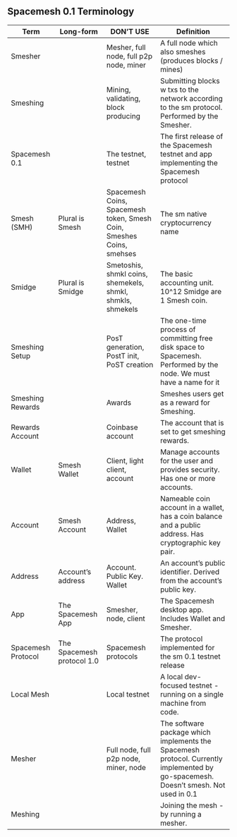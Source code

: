 ## Spacemesh 0.1 Terminology ##

<table>
<thead><tr>
<th>Term</th>
<th>Long-form</th>
<th>DON’T USE</th>
<th>Definition</th>
</tr>
</thead>
<tbody>
<tr style="height:0px;">
</tr>
<tr>
<td>Smesher</td>
<td></td>
<td>Mesher, full node, full p2p node, miner</td>
<td>A full node which also smeshes (produces blocks / mines)</td>
</tr>
<tr style="height:0px;">
</tr>
<tr>
<td>Smeshing</td>
<td></td>
<td>Mining, validating, block producing</td>
<td>Submitting blocks w txs to the network according to the sm protocol. Performed by the Smesher.</td>
</tr>
<tr style="height:0px;">
</tr>
<tr>
<td>Spacemesh 0.1</td>
<td></td>
<td>The testnet, testnet</td>
<td>The first release of the Spacemesh testnet and app implementing the Spacemesh protocol</td>
</tr>
<tr style="height:0px;">
</tr>
<tr>
<td>Smesh (SMH)</td>
<td>Plural is Smesh</td>
<td>Spacemesh Coins, Spacemesh token, Smesh Coin, Smeshes Coins, smehses</td>
<td>The sm native cryptocurrency name</td>
</tr>
<tr style="height:0px;">
</tr>
<tr>
<td>Smidge</td>
<td>Plural is Smidge</td>
<td>Smetoshis, shmkl coins, shemekels, shmkl, shmkls, shmekels</td>
<td>The basic accounting unit. 10^12 Smidge are 1 Smesh coin.</td>
</tr>
<tr style="height:0px;">
</tr>
<tr>
<td>Smeshing Setup</td>
<td></td>
<td>PosT generation, PostT init, PoST creation</td>
<td>The one-time process of committing free disk space to Spacemesh. Performed by the node. We must have a name for it</td>
</tr>
<tr style="height:0px;">
</tr>
<tr>
<td>Smeshing Rewards</td>
<td></td>
<td>Awards</td>
<td>Smeshes users get as a reward for Smeshing.</td>
</tr>
<tr style="height:0px;">
</tr>
<tr>
<td>Rewards  Account</td>
<td></td>
<td>Coinbase account</td>
<td>The account that is set to get smeshing rewards.</td>
</tr>
<tr style="height:0px;">
</tr>
<tr>
<td>Wallet</td>
<td>Smesh Wallet</td>
<td>Client, light client, account</td>
<td>Manage accounts for the user and provides security. Has one or more accounts.</td>
</tr>
<tr style="height:0px;">
</tr>
<tr>
<td>Account</td>
<td>Smesh Account</td>
<td>Address, Wallet</td>
<td>Nameable coin account in a wallet, has a coin balance and a public address. Has cryptographic key pair.</td>
</tr>
<tr style="height:0px;">
</tr>
<tr>
<td>Address</td>
<td>Account’s address</td>
<td>Account. Public Key. Wallet</td>
<td>An account’s public identifier. Derived from the account’s public key.</td>
</tr>
<tr style="height:0px;">
</tr>
<tr>
<td>App</td>
<td>The Spacemesh App</td>
<td>Smesher, node, client</td>
<td>The Spacemesh desktop app. Includes Wallet and Smesher.</td>
</tr>
<tr style="height:0px;">
</tr>
<tr>
<td>Spacemesh Protocol</td>
<td>The Spacemesh protocol 1.0</td>
<td>Spacemesh protocols</td>
<td>The protocol implemented for the sm 0.1 testnet release</td>
</tr>
<tr style="height:0px;">
</tr>
<tr>
<td>Local Mesh</td>
<td></td>
<td>Local testnet</td>
<td>A local dev-focused testnet - running on a single machine from code.</td>
</tr>
<tr style="height:0px;">
</tr>
<tr>
<td>Mesher</td>
<td></td>
<td>Full node, full p2p node, miner, node</td>
<td>The software package which implements the Spacemesh protocol. Currently implemented by go-spacemesh. Doesn’t smesh. Not used in 0.1</td>
</tr>
<tr style="height:0px;">
</tr>
<tr>
<td>Meshing</td>
<td></td>
<td></td>
<td>Joining the mesh - by running a mesher.</td>
</tr>
</tbody>
</table>
